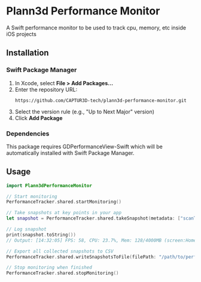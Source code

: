 # Plann3d Performance Monitor

A Swift performance monitor to be used to track cpu, memory, etc inside iOS projects

## Installation

### Swift Package Manager

1. In Xcode, select **File > Add Packages...**
2. Enter the repository URL:
   ```
   https://github.com/CAPTUR3D-tech/plann3d-performance-monitor.git
   ```
3. Select the version rule (e.g., "Up to Next Major" version)
4. Click **Add Package**

### Dependencies

This package requires GDPerformanceView-Swift which will be automatically installed with Swift Package Manager.

## Usage

```swift
import Plann3dPerformanceMonitor

// Start monitoring
PerformanceTracker.shared.startMonitoring()

// Take snapshots at key points in your app
let snapshot = PerformanceTracker.shared.takeSnapshot(metadata: ["scanTime": "10"])

// Log snapshot
print(snapshot.toString())
// Output: [14:32:05] FPS: 58, CPU: 23.7%, Mem: 128/4000MB (screen:HomeView)

// Export all collected snapshots to CSV
PerformanceTracker.shared.writeSnapshotsToFile(filePath: "/path/to/performance_log.csv")

// Stop monitoring when finished
PerformanceTracker.shared.stopMonitoring()
```
